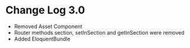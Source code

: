 
# Change Log 3.0

- Removed Asset Component
- Router methods section, setInSection and getInSection were removed
- Added EloquentBundle
